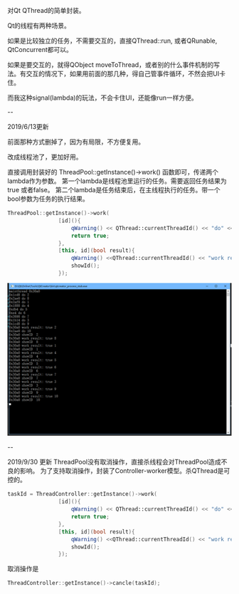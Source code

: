 对Qt QThread的简单封装。

Qt的线程有两种场景。

如果是比较独立的任务，不需要交互的，直接QThread::run, 或者QRunable, QtConcurrent都可以。

如果是要交互的，就得QObject moveToThread，或者别的什么事件机制的写法。有交互的情况下，如果用前面的那几种，得自己管事件循环，不然会把UI卡住。

而我这种signal(lambda)的玩法，不会卡住UI，还能像run一样方便。



--

2019/6/13更新 

前面那种方式删掉了，因为有局限，不方便复用。

改成线程池了，更加好用。

直接调用封装好的 ThreadPool::getInstance()->work() 函数即可，传递两个lambda作为参数。
第一个lambda是线程池里运行的任务。需要返回任务结果为true 或者false。
第二个lambda是任务结束后，在主线程执行的任务。带一个bool参数为任务的执行结果。
```C++
ThreadPool::getInstance()->work(
                [id](){
                    qWarning() << QThread::currentThreadId() << "do" << id;
                    return true;
                },
                [this, id](bool result){
                    qWarning() <<QThread::currentThreadId() << "work result:" << result << id;
                    showId();
                });
```
![](preview.png)

--

2019/9/30 更新
ThreadPool没有取消操作，直接杀线程会对ThreadPool造成不良的影响。
为了支持取消操作，封装了Controller-worker模型。杀QThread是可控的。
```C++
taskId = ThreadController::getInstance()->work(
                [id](){
                    qWarning() << QThread::currentThreadId() << "do" << id;
                    return true;
                },
                [this, id](bool result){
                    qWarning() <<QThread::currentThreadId() << "work result:" << result << id;
                    showId();
                });
```
取消操作是
```C++
ThreadController::getInstance()->cancle(taskId);
```

